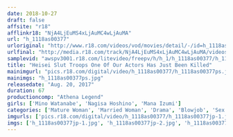 ```yaml
---
date: 2018-10-27
draft: false
affsite: "r18"
afflinkr18: "NjA4LjEuMS4xLjAuMC4wLjAuMA"
url: "h_1118as00377"
urloriginal: "http://www.r18.com/videos/vod/movies/detail/-/id=h_1118as00377"
urlfinal: "http://media.r18.com/track/NjA4LjEuMS4xLjAuMC4wLjAuMA/videos/vod/movies/detail/-/id=h_1118as00377"
samplevid: "awspv3001.r18.com/litevideo/freepv/h/h_1/h_1118as00377/h_1118as00377_dmb_w.mp4"
title: "Heisei Slut Troops One Of Our Actors Has Just Been Killed"
mainimgurl: "pics.r18.com/digital/video/h_1118as00377/h_1118as00377ps.jpg"
mainimgs: "h_1118as00377ps.jpg"
releasedate: "Aug. 20, 2017"
duration: 67
productioncomp: "Athena Legend"
girls: ['Mino Watanabe', 'Nagisa Hoshino', 'Mana Izumi']
categories: ['Mature Woman', 'Married Woman', 'Drama', 'Blowjob', 'Sex Toys']
imgurls: ['pics.r18.com/digital/video/h_1118as00377/h_1118as00377jp-1.jpg', 'pics.r18.com/digital/video/h_1118as00377/h_1118as00377jp-2.jpg', 'pics.r18.com/digital/video/h_1118as00377/h_1118as00377jp-3.jpg', 'pics.r18.com/digital/video/h_1118as00377/h_1118as00377jp-4.jpg', 'pics.r18.com/digital/video/h_1118as00377/h_1118as00377jp-5.jpg', 'pics.r18.com/digital/video/h_1118as00377/h_1118as00377jp-6.jpg', 'pics.r18.com/digital/video/h_1118as00377/h_1118as00377jp-7.jpg', 'pics.r18.com/digital/video/h_1118as00377/h_1118as00377jp-8.jpg', 'pics.r18.com/digital/video/h_1118as00377/h_1118as00377jp-9.jpg', 'pics.r18.com/digital/video/h_1118as00377/h_1118as00377jp-10.jpg', 'pics.r18.com/digital/video/h_1118as00377/h_1118as00377jp-11.jpg', 'pics.r18.com/digital/video/h_1118as00377/h_1118as00377jp-12.jpg', 'pics.r18.com/digital/video/h_1118as00377/h_1118as00377jp-13.jpg', 'pics.r18.com/digital/video/h_1118as00377/h_1118as00377jp-14.jpg', 'pics.r18.com/digital/video/h_1118as00377/h_1118as00377jp-15.jpg', 'pics.r18.com/digital/video/h_1118as00377/h_1118as00377jp-16.jpg', 'pics.r18.com/digital/video/h_1118as00377/h_1118as00377jp-17.jpg', 'pics.r18.com/digital/video/h_1118as00377/h_1118as00377jp-18.jpg', 'pics.r18.com/digital/video/h_1118as00377/h_1118as00377jp-19.jpg', 'pics.r18.com/digital/video/h_1118as00377/h_1118as00377jp-20.jpg']
imgs: ['h_1118as00377jp-1.jpg', 'h_1118as00377jp-2.jpg', 'h_1118as00377jp-3.jpg', 'h_1118as00377jp-4.jpg', 'h_1118as00377jp-5.jpg', 'h_1118as00377jp-6.jpg', 'h_1118as00377jp-7.jpg', 'h_1118as00377jp-8.jpg', 'h_1118as00377jp-9.jpg', 'h_1118as00377jp-10.jpg', 'h_1118as00377jp-11.jpg', 'h_1118as00377jp-12.jpg', 'h_1118as00377jp-13.jpg', 'h_1118as00377jp-14.jpg', 'h_1118as00377jp-15.jpg', 'h_1118as00377jp-16.jpg', 'h_1118as00377jp-17.jpg', 'h_1118as00377jp-18.jpg', 'h_1118as00377jp-19.jpg', 'h_1118as00377jp-20.jpg']
---
```

